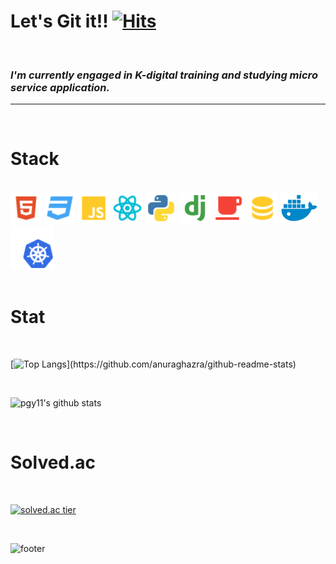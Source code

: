 # Let's Git it!! [![Hits](https://hits.seeyoufarm.com/api/count/incr/badge.svg?url=https%3A%2F%2Fgithub.com%2Fpgy11%2Fhit-counter&count_bg=%2379C83D&title_bg=%23555555&icon=&icon_color=%23E7E7E7&title=hits&edge_flat=false)](https://hits.seeyoufarm.com)

<!--
**pgy11/pgy11** is a ✨ _special_ ✨ repository because its `README.md` (this file) appears on your GitHub profile.
-->
<br/>

<h3>
  <em>
    I'm currently engaged in K-digital training and studying micro service application.<br/>
  </em>
</h3>

---
<br/>

# Stack
<br/>

<div>
<img src='./icon/html.svg' width='50'/>
<img src='./icon/css.svg' width='50'/>
<img src='./icon/javascript.svg' width='50'/>
<img src='./icon/react.svg' width='50'/>
<img src='./icon/python.svg' width='50'/>
<img src='./icon/django.svg' width='50'/>
<img src='./icon/java.svg' width='50'/>
<img src='./icon/database.svg' width='50'/>
<img src='./icon/docker.svg' width='60'/>
<img src='./icon/k8s.svg' width='70'/>
</div>
<br/>

# Stat
<br/>

[![Top Langs](https://github-readme-stats.vercel.app/api/top-langs/?username=pgy11&layout=compact&hide=jupyter%20notebook,)](https://github.com/anuraghazra/github-readme-stats)

<br/>

![pgy11's github stats](https://github-readme-stats.vercel.app/api?username=pgy11&show_icons=true)

<br/>

# Solved.ac
<br/>

[![solved.ac tier](http://mazassumnida.wtf/api/generate_badge?boj=algorithm_beginner)](https://solved.ac/algorithm_beginner)

<br/>

![footer](https://capsule-render.vercel.app/api?type=wave&color=gradient&height=150&section=footer)